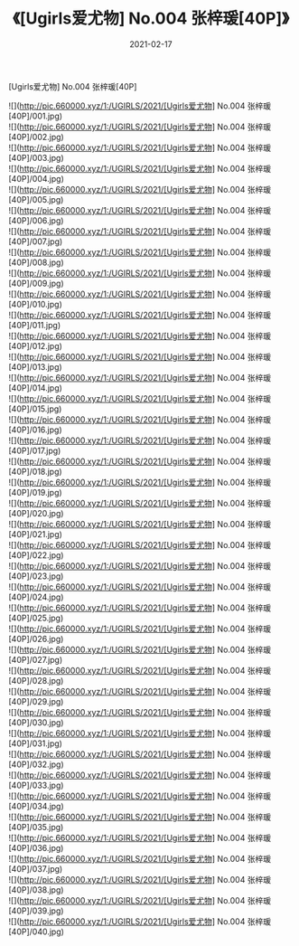 ﻿---
layout: post
title:  《[Ugirls爱尤物] No.004 张梓瑗[40P]》
date:   2021-02-17
img: http://pic.660000.xyz/1:/UGIRLS/2021/[Ugirls爱尤物] No.004 张梓瑗[40P]/000.jpg
categories: [美女, 清纯, 唯美]
---

[Ugirls爱尤物] No.004 张梓瑗[40P]

  ![](http://pic.660000.xyz/1:/UGIRLS/2021/[Ugirls爱尤物] No.004 张梓瑗[40P]/001.jpg) <br> ![](http://pic.660000.xyz/1:/UGIRLS/2021/[Ugirls爱尤物] No.004 张梓瑗[40P]/002.jpg) <br> ![](http://pic.660000.xyz/1:/UGIRLS/2021/[Ugirls爱尤物] No.004 张梓瑗[40P]/003.jpg) <br> ![](http://pic.660000.xyz/1:/UGIRLS/2021/[Ugirls爱尤物] No.004 张梓瑗[40P]/004.jpg) <br> ![](http://pic.660000.xyz/1:/UGIRLS/2021/[Ugirls爱尤物] No.004 张梓瑗[40P]/005.jpg) <br> ![](http://pic.660000.xyz/1:/UGIRLS/2021/[Ugirls爱尤物] No.004 张梓瑗[40P]/006.jpg) <br> ![](http://pic.660000.xyz/1:/UGIRLS/2021/[Ugirls爱尤物] No.004 张梓瑗[40P]/007.jpg) <br> ![](http://pic.660000.xyz/1:/UGIRLS/2021/[Ugirls爱尤物] No.004 张梓瑗[40P]/008.jpg) <br> ![](http://pic.660000.xyz/1:/UGIRLS/2021/[Ugirls爱尤物] No.004 张梓瑗[40P]/009.jpg) <br> ![](http://pic.660000.xyz/1:/UGIRLS/2021/[Ugirls爱尤物] No.004 张梓瑗[40P]/010.jpg) <br> ![](http://pic.660000.xyz/1:/UGIRLS/2021/[Ugirls爱尤物] No.004 张梓瑗[40P]/011.jpg) <br> ![](http://pic.660000.xyz/1:/UGIRLS/2021/[Ugirls爱尤物] No.004 张梓瑗[40P]/012.jpg) <br> ![](http://pic.660000.xyz/1:/UGIRLS/2021/[Ugirls爱尤物] No.004 张梓瑗[40P]/013.jpg) <br> ![](http://pic.660000.xyz/1:/UGIRLS/2021/[Ugirls爱尤物] No.004 张梓瑗[40P]/014.jpg) <br> ![](http://pic.660000.xyz/1:/UGIRLS/2021/[Ugirls爱尤物] No.004 张梓瑗[40P]/015.jpg) <br> ![](http://pic.660000.xyz/1:/UGIRLS/2021/[Ugirls爱尤物] No.004 张梓瑗[40P]/016.jpg) <br> ![](http://pic.660000.xyz/1:/UGIRLS/2021/[Ugirls爱尤物] No.004 张梓瑗[40P]/017.jpg) <br> ![](http://pic.660000.xyz/1:/UGIRLS/2021/[Ugirls爱尤物] No.004 张梓瑗[40P]/018.jpg) <br> ![](http://pic.660000.xyz/1:/UGIRLS/2021/[Ugirls爱尤物] No.004 张梓瑗[40P]/019.jpg) <br> ![](http://pic.660000.xyz/1:/UGIRLS/2021/[Ugirls爱尤物] No.004 张梓瑗[40P]/020.jpg) <br> ![](http://pic.660000.xyz/1:/UGIRLS/2021/[Ugirls爱尤物] No.004 张梓瑗[40P]/021.jpg) <br> ![](http://pic.660000.xyz/1:/UGIRLS/2021/[Ugirls爱尤物] No.004 张梓瑗[40P]/022.jpg) <br> ![](http://pic.660000.xyz/1:/UGIRLS/2021/[Ugirls爱尤物] No.004 张梓瑗[40P]/023.jpg) <br> ![](http://pic.660000.xyz/1:/UGIRLS/2021/[Ugirls爱尤物] No.004 张梓瑗[40P]/024.jpg) <br> ![](http://pic.660000.xyz/1:/UGIRLS/2021/[Ugirls爱尤物] No.004 张梓瑗[40P]/025.jpg) <br> ![](http://pic.660000.xyz/1:/UGIRLS/2021/[Ugirls爱尤物] No.004 张梓瑗[40P]/026.jpg) <br> ![](http://pic.660000.xyz/1:/UGIRLS/2021/[Ugirls爱尤物] No.004 张梓瑗[40P]/027.jpg) <br> ![](http://pic.660000.xyz/1:/UGIRLS/2021/[Ugirls爱尤物] No.004 张梓瑗[40P]/028.jpg) <br> ![](http://pic.660000.xyz/1:/UGIRLS/2021/[Ugirls爱尤物] No.004 张梓瑗[40P]/029.jpg) <br> ![](http://pic.660000.xyz/1:/UGIRLS/2021/[Ugirls爱尤物] No.004 张梓瑗[40P]/030.jpg) <br> ![](http://pic.660000.xyz/1:/UGIRLS/2021/[Ugirls爱尤物] No.004 张梓瑗[40P]/031.jpg) <br> ![](http://pic.660000.xyz/1:/UGIRLS/2021/[Ugirls爱尤物] No.004 张梓瑗[40P]/032.jpg) <br> ![](http://pic.660000.xyz/1:/UGIRLS/2021/[Ugirls爱尤物] No.004 张梓瑗[40P]/033.jpg) <br> ![](http://pic.660000.xyz/1:/UGIRLS/2021/[Ugirls爱尤物] No.004 张梓瑗[40P]/034.jpg) <br> ![](http://pic.660000.xyz/1:/UGIRLS/2021/[Ugirls爱尤物] No.004 张梓瑗[40P]/035.jpg) <br> ![](http://pic.660000.xyz/1:/UGIRLS/2021/[Ugirls爱尤物] No.004 张梓瑗[40P]/036.jpg) <br> ![](http://pic.660000.xyz/1:/UGIRLS/2021/[Ugirls爱尤物] No.004 张梓瑗[40P]/037.jpg) <br> ![](http://pic.660000.xyz/1:/UGIRLS/2021/[Ugirls爱尤物] No.004 张梓瑗[40P]/038.jpg) <br> ![](http://pic.660000.xyz/1:/UGIRLS/2021/[Ugirls爱尤物] No.004 张梓瑗[40P]/039.jpg) <br> ![](http://pic.660000.xyz/1:/UGIRLS/2021/[Ugirls爱尤物] No.004 张梓瑗[40P]/040.jpg) <br>